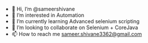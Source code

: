 - 👋 Hi, I’m @sameershivane
- 👀 I’m interested in Automation
- 🌱 I’m currently learning Advanced selenium scripting
- 💞️ I’m looking to collaborate on Selenium + CoreJava
- 📫 How to reach me sameer.shivane3362@gmail.com

<!---
sameershivane/sameershivane is a ✨ special ✨ repository because its `README.md` (this file) appears on your GitHub profile.
You can click the Preview link to take a look at your changes.
--->
